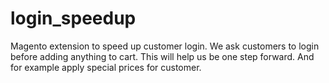 login_speedup
=============

Magento extension to speed up customer login. We ask customers to login before adding anything to cart. This will help us be one step forward. 
And for example apply special prices for customer. 
